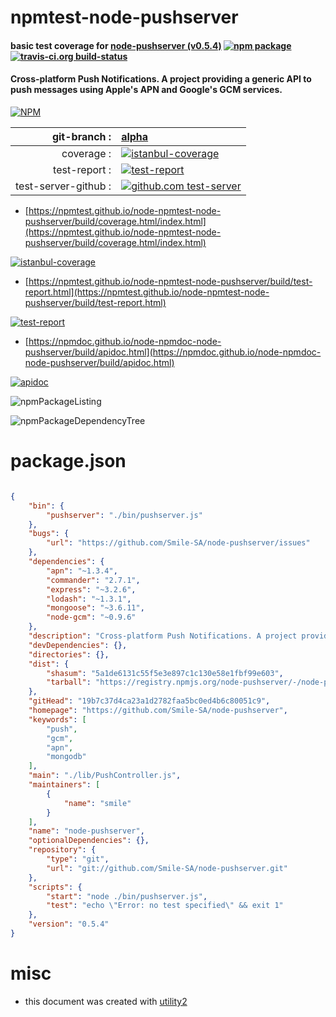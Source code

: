 # npmtest-node-pushserver

#### basic test coverage for  [node-pushserver (v0.5.4)](https://github.com/Smile-SA/node-pushserver)  [![npm package](https://img.shields.io/npm/v/npmtest-node-pushserver.svg?style=flat-square)](https://www.npmjs.org/package/npmtest-node-pushserver) [![travis-ci.org build-status](https://api.travis-ci.org/npmtest/node-npmtest-node-pushserver.svg)](https://travis-ci.org/npmtest/node-npmtest-node-pushserver)

#### Cross-platform Push Notifications. A project providing a generic API to push messages using Apple's APN and Google's GCM services.

[![NPM](https://nodei.co/npm/node-pushserver.png?downloads=true&downloadRank=true&stars=true)](https://www.npmjs.com/package/node-pushserver)

| git-branch : | [alpha](https://github.com/npmtest/node-npmtest-node-pushserver/tree/alpha)|
|--:|:--|
| coverage : | [![istanbul-coverage](https://npmtest.github.io/node-npmtest-node-pushserver/build/coverage.badge.svg)](https://npmtest.github.io/node-npmtest-node-pushserver/build/coverage.html/index.html)|
| test-report : | [![test-report](https://npmtest.github.io/node-npmtest-node-pushserver/build/test-report.badge.svg)](https://npmtest.github.io/node-npmtest-node-pushserver/build/test-report.html)|
| test-server-github : | [![github.com test-server](https://npmtest.github.io/node-npmtest-node-pushserver/GitHub-Mark-32px.png)](https://npmtest.github.io/node-npmtest-node-pushserver/build/app/index.html) | | build-artifacts : | [![build-artifacts](https://npmtest.github.io/node-npmtest-node-pushserver/glyphicons_144_folder_open.png)](https://github.com/npmtest/node-npmtest-node-pushserver/tree/gh-pages/build)|

- [https://npmtest.github.io/node-npmtest-node-pushserver/build/coverage.html/index.html](https://npmtest.github.io/node-npmtest-node-pushserver/build/coverage.html/index.html)

[![istanbul-coverage](https://npmtest.github.io/node-npmtest-node-pushserver/build/screenCapture.buildCi.browser.%252Ftmp%252Fbuild%252Fcoverage.lib.html.png)](https://npmtest.github.io/node-npmtest-node-pushserver/build/coverage.html/index.html)

- [https://npmtest.github.io/node-npmtest-node-pushserver/build/test-report.html](https://npmtest.github.io/node-npmtest-node-pushserver/build/test-report.html)

[![test-report](https://npmtest.github.io/node-npmtest-node-pushserver/build/screenCapture.buildCi.browser.%252Ftmp%252Fbuild%252Ftest-report.html.png)](https://npmtest.github.io/node-npmtest-node-pushserver/build/test-report.html)

- [https://npmdoc.github.io/node-npmdoc-node-pushserver/build/apidoc.html](https://npmdoc.github.io/node-npmdoc-node-pushserver/build/apidoc.html)

[![apidoc](https://npmdoc.github.io/node-npmdoc-node-pushserver/build/screenCapture.buildCi.browser.%252Ftmp%252Fbuild%252Fapidoc.html.png)](https://npmdoc.github.io/node-npmdoc-node-pushserver/build/apidoc.html)

![npmPackageListing](https://npmtest.github.io/node-npmtest-node-pushserver/build/screenCapture.npmPackageListing.svg)

![npmPackageDependencyTree](https://npmtest.github.io/node-npmtest-node-pushserver/build/screenCapture.npmPackageDependencyTree.svg)



# package.json

```json

{
    "bin": {
        "pushserver": "./bin/pushserver.js"
    },
    "bugs": {
        "url": "https://github.com/Smile-SA/node-pushserver/issues"
    },
    "dependencies": {
        "apn": "~1.3.4",
        "commander": "2.7.1",
        "express": "~3.2.6",
        "lodash": "~1.3.1",
        "mongoose": "~3.6.11",
        "node-gcm": "~0.9.6"
    },
    "description": "Cross-platform Push Notifications. A project providing a generic API to push messages using Apple's APN and Google's GCM services.",
    "devDependencies": {},
    "directories": {},
    "dist": {
        "shasum": "5a1de6131c55f5e3e897c1c130e58e1fbf99e603",
        "tarball": "https://registry.npmjs.org/node-pushserver/-/node-pushserver-0.5.4.tgz"
    },
    "gitHead": "19b7c37d4ca23a1d2782faa5bc0ed4b6c80051c9",
    "homepage": "https://github.com/Smile-SA/node-pushserver",
    "keywords": [
        "push",
        "gcm",
        "apn",
        "mongodb"
    ],
    "main": "./lib/PushController.js",
    "maintainers": [
        {
            "name": "smile"
        }
    ],
    "name": "node-pushserver",
    "optionalDependencies": {},
    "repository": {
        "type": "git",
        "url": "git://github.com/Smile-SA/node-pushserver.git"
    },
    "scripts": {
        "start": "node ./bin/pushserver.js",
        "test": "echo \"Error: no test specified\" && exit 1"
    },
    "version": "0.5.4"
}
```



# misc
- this document was created with [utility2](https://github.com/kaizhu256/node-utility2)
